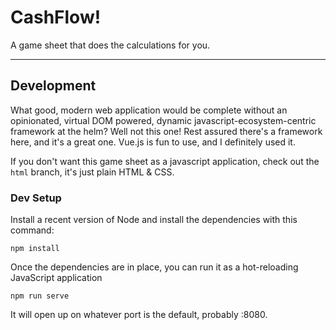 # CashFlow!

A game sheet that does the calculations for you.

---

## Development

What good, modern web application would be complete without an opinionated, virtual DOM powered, dynamic javascript-ecosystem-centric framework at the helm? Well not this one! Rest assured there's a framework here, and it's a great one. Vue.js is fun to use, and I definitely used it.

If you don't want this game sheet as a javascript application, check out the `html` branch, it's just plain HTML & CSS.

### Dev Setup

Install a recent version of Node and install the dependencies with this command:

```
npm install
```

Once the dependencies are in place, you can run it as a hot-reloading JavaScript application

```
npm run serve
```

It will open up on whatever port is the default, probably :8080.
